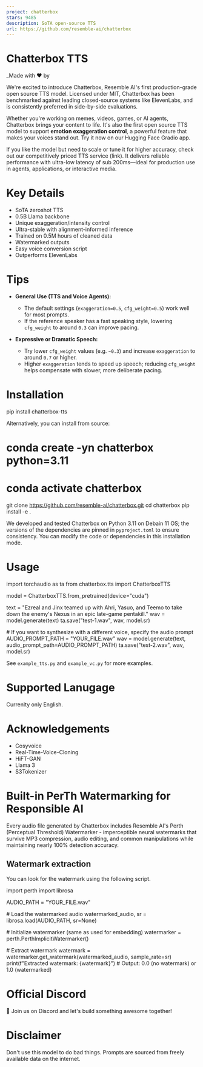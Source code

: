 ```yaml
---
project: chatterbox
stars: 9485
description: SoTA open-source TTS
url: https://github.com/resemble-ai/chatterbox
---
```


Chatterbox TTS
==============

\_Made with ♥️ by

We're excited to introduce Chatterbox, Resemble AI's first production-grade open source TTS model. Licensed under MIT, Chatterbox has been benchmarked against leading closed-source systems like ElevenLabs, and is consistently preferred in side-by-side evaluations.

Whether you're working on memes, videos, games, or AI agents, Chatterbox brings your content to life. It's also the first open source TTS model to support **emotion exaggeration control**, a powerful feature that makes your voices stand out. Try it now on our Hugging Face Gradio app.

If you like the model but need to scale or tune it for higher accuracy, check out our competitively priced TTS service (link). It delivers reliable performance with ultra-low latency of sub 200ms—ideal for production use in agents, applications, or interactive media.

Key Details
===========

-   SoTA zeroshot TTS
-   0.5B Llama backbone
-   Unique exaggeration/intensity control
-   Ultra-stable with alignment-informed inference
-   Trained on 0.5M hours of cleaned data
-   Watermarked outputs
-   Easy voice conversion script
-   Outperforms ElevenLabs

Tips
====

-   **General Use (TTS and Voice Agents):**
    
    -   The default settings (`exaggeration=0.5`, `cfg_weight=0.5`) work well for most prompts.
    -   If the reference speaker has a fast speaking style, lowering `cfg_weight` to around `0.3` can improve pacing.
-   **Expressive or Dramatic Speech:**
    
    -   Try lower `cfg_weight` values (e.g. `~0.3`) and increase `exaggeration` to around `0.7` or higher.
    -   Higher `exaggeration` tends to speed up speech; reducing `cfg_weight` helps compensate with slower, more deliberate pacing.

Installation
============

pip install chatterbox-tts

Alternatively, you can install from source:

# conda create -yn chatterbox python=3.11
# conda activate chatterbox

git clone https://github.com/resemble-ai/chatterbox.git
cd chatterbox
pip install -e .

We developed and tested Chatterbox on Python 3.11 on Debain 11 OS; the versions of the dependencies are pinned in `pyproject.toml` to ensure consistency. You can modify the code or dependencies in this installation mode.

Usage
=====

import torchaudio as ta
from chatterbox.tts import ChatterboxTTS

model \= ChatterboxTTS.from\_pretrained(device\="cuda")

text \= "Ezreal and Jinx teamed up with Ahri, Yasuo, and Teemo to take down the enemy's Nexus in an epic late-game pentakill."
wav \= model.generate(text)
ta.save("test-1.wav", wav, model.sr)

\# If you want to synthesize with a different voice, specify the audio prompt
AUDIO\_PROMPT\_PATH \= "YOUR\_FILE.wav"
wav \= model.generate(text, audio\_prompt\_path\=AUDIO\_PROMPT\_PATH)
ta.save("test-2.wav", wav, model.sr)

See `example_tts.py` and `example_vc.py` for more examples.

Supported Lanugage
==================

Currenlty only English.

Acknowledgements
================

-   Cosyvoice
-   Real-Time-Voice-Cloning
-   HiFT-GAN
-   Llama 3
-   S3Tokenizer

Built-in PerTh Watermarking for Responsible AI
==============================================

Every audio file generated by Chatterbox includes Resemble AI's Perth (Perceptual Threshold) Watermarker - imperceptible neural watermarks that survive MP3 compression, audio editing, and common manipulations while maintaining nearly 100% detection accuracy.

Watermark extraction
--------------------

You can look for the watermark using the following script.

import perth
import librosa

AUDIO\_PATH \= "YOUR\_FILE.wav"

\# Load the watermarked audio
watermarked\_audio, sr \= librosa.load(AUDIO\_PATH, sr\=None)

\# Initialize watermarker (same as used for embedding)
watermarker \= perth.PerthImplicitWatermarker()

\# Extract watermark
watermark \= watermarker.get\_watermark(watermarked\_audio, sample\_rate\=sr)
print(f"Extracted watermark: {watermark}")
\# Output: 0.0 (no watermark) or 1.0 (watermarked)

Official Discord
================

👋 Join us on Discord and let's build something awesome together!

Disclaimer
==========

Don't use this model to do bad things. Prompts are sourced from freely available data on the internet.

